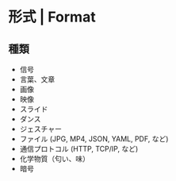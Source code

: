 # 形式 | Format

## 種類

-   信号
-   言葉、文章
-   画像
-   映像
-   スライド
-   ダンス
-   ジェスチャー
-   ファイル (JPG, MP4, JSON, YAML, PDF, など)
-   通信プロトコル (HTTP, TCP/IP, など)
-   化学物質（匂い、味）
-   暗号
